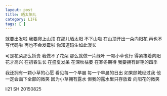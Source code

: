 ```yaml
---
layout: post
title: 晒太阳儿
category: LIFE
tags: [ ]
---
```


就要出发啦
我要爬上山顶 在那儿晒太阳
不下山啦
在山顶开出一朵向阳花
再也不写代码啦
再也不会发霉啦
你知道码生如此漫长

可是花朵那么娇贵 我做不了花朵
那么就做一片绿叶 一颗小草也行
得紧挨着向阳花才高兴
在初春生长 在盛夏发呆 在深秋枯萎 在寒冬期待
我要拥有鲜艳的四季

我还拥有一颗小草的心愿
看见每一个早晨
每一个早晨的日出
如果顾城经过我 他一定会画下全部的微笑
因为小草拥有露水
但我的露水里只存放着
向阳花的微笑

li21    SH    20150825